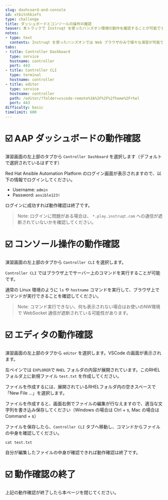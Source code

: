 ```yaml
---
slug: dashcoard-and-console
id: xtbitnhbiefs
type: challenge
title: ダッシュボードとコンソールの操作の確認
teaser: 本トラックで Instruqt を使ったハンズオン環境の動作を確認することが可能です。
notes:
- type: text
  contents: Instruqt を使ったハンズオンでは Web ブラウザのみで様々な演習が可能です。
tabs:
- title: Controller Dashboard
  type: service
  hostname: controller
  port: 443
- title: Controller CLI
  type: terminal
  hostname: controller
- title: editor
  type: service
  hostname: controller
  path: /editor/?folder=vscode-remote%3A%2F%2F%2fhome%2Frhel
  port: 443
difficulty: basic
timelimit: 600
---
```

☑️ AAP ダッシュボードの動作確認
===
演習画面の左上部のタブから `Controller Dashboard` を選択します（デフォルトで選択されているはずです）

Red Hat Ansible Automation Platform のログイン画面が表示されますので、以下の情報でログインしてください。

* Username: `admin`
* Password: `ansible123!`

ログインに成功すれば動作確認は終了です。

> Note: ログインに問題がある場合は、 `*.play.instruqt.com` への通信が遮断されていないかを確認してください。

☑️ コンソール操作の動作確認
===
演習画面の左上部のタブから `Controller CLI` を選択します。

`Controller CLI` ではブラウザ上でサーバー上のコマンドを実行することが可能です。

通常の Linux 環境のように `ls` や `hostname` コマンドを実行して、ブラウザ上でコマンドが実行できることを確認してください。

> Note: コマンド実行できない、何も表示されない場合はお使いのNW環境で WebSocket 通信が遮断されている可能性があります。

☑️ エディタの動作確認
===
演習画面の左上部のタブから `editor` を選択します。VSCode の画面が表示されます。

左ペインでは `EXPLORER`で `RHEL` フォルダの内容が展開されています。このRHELフォルダ上に新規ファイル `test.txt` を作成してください。

ファイルを作成するには、展開されているRHELフォルダ内の空きスペースで「New File ...」を選択します。

ファイルを作成すると、画面右側でファイルの編集が行なえますので、適当な文字列を書き込み保存してください（Windows の場合は Ctrl + s, Mac の場合は Command + s）

ファイルを保存したら、`Controller CLI` タブへ移動し、コマンドからファイルの中身を確認してください。

```
cat test.txt
```

自分が編集したファイルの中身が確認できれば動作確認は終了です。


☑️ 動作確認の終了
===
上記の動作確認が終了したら本ページを閉じてください。
